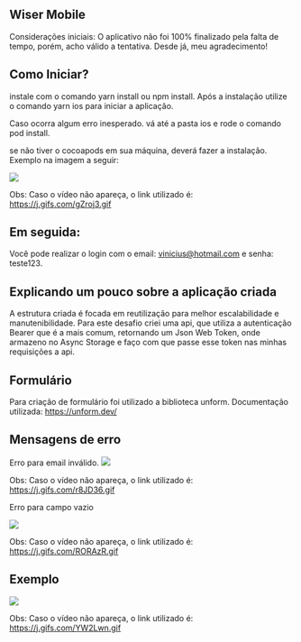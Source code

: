 ## Wiser Mobile
Considerações iniciais: O aplicativo não foi 100% finalizado pela falta de tempo, porém, acho válido a tentativa. Desde já, meu agradecimento!

## Como Iniciar?

instale com o comando yarn install ou npm install.
Após a instalação utilize o comando yarn ios para iniciar a aplicação.

Caso ocorra algum erro inesperado. vá até a pasta ios e rode o comando pod install.

se não tiver o cocoapods em sua máquina, deverá fazer a instalação. Exemplo na imagem a seguir:

![](https://j.gifs.com/gZroj3.gif)

Obs: Caso o vídeo não apareça, o link utilizado é: https://j.gifs.com/gZroj3.gif


## Em seguida:
Você pode realizar o login com o email: vinicius@hotmail.com e senha: teste123.


## Explicando um pouco sobre a aplicação criada

A estrutura criada é focada em reutilização para melhor escalabilidade e manutenibilidade.
Para este desafio criei uma api, que utiliza a autenticação Bearer que é a mais comum, retornando um
Json Web Token, onde armazeno no Async Storage e faço com que passe esse token nas minhas requisições 
a api.

## Formulário
Para criação de formulário foi utilizado a biblioteca unform.
Documentação utilizada: https://unform.dev/



## Mensagens de erro

Erro para email inválido.
![](https://j.gifs.com/r8JD36.gif)

Obs: Caso o vídeo não apareça, o link utilizado é: https://j.gifs.com/r8JD36.gif

Erro para campo vazio

![](https://j.gifs.com/RORAzR.gif)

Obs: Caso o vídeo não apareça, o link utilizado é: https://j.gifs.com/RORAzR.gif

## Exemplo
 

![](https://j.gifs.com/YW2Lwn.gif)

Obs: Caso o vídeo não apareça, o link utilizado é: https://j.gifs.com/YW2Lwn.gif

